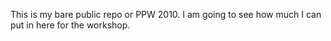 This is my bare public repo or PPW 2010.
I am going to see how much I can put in here for the workshop.
